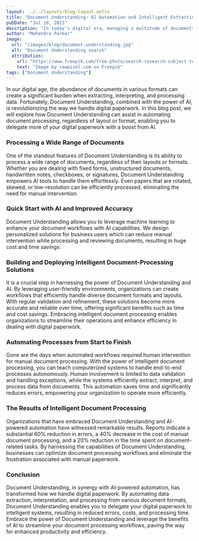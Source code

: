 ```yaml
---
layout: ../../layouts/blog-layout.astro
title: "Document Understanding: AI Automation and Intelligent Extraction."
pubDate: "Jul 10, 2023"
description: "In today's digital era, managing a multitude of documents can be overwhelming. But fear not, as we unveil how Document Understanding, combined with the magic of AI, revolutionizes document processing."
author: "Mahendra Parmar"
image:
  url: "/images/blog/document-understanding.jpg"
  alt: "Document Understanding search"
  attribution:
    url: "https://www.freepik.com/free-photo/search-research-subject-terms-vocabulary_16441423.htm#query=digital%20document%20search&position=0&from_view=search&track=ais"
    text: "Image by rawpixel.com on Freepik"
tags: ["Document Understanding"]
---
```



In our digital age, the abundance of documents in various formats can create a significant burden when extracting, interpreting, and processing data. Fortunately, Document Understanding, combined with the power of AI, is revolutionizing the way we handle digital paperwork. In this blog post, we will explore how Document Understanding can assist in automating document processing, regardless of layout or format, enabling you to delegate more of your digital paperwork with a boost from AI.

### Processing a Wide Range of Documents
One of the standout features of Document Understanding is its ability to process a wide range of documents, regardless of their layouts or formats. Whether you are dealing with fixed forms, unstructured documents, handwritten notes, checkboxes, or signatures, Document Understanding empowers AI tools to handle them effortlessly. Even papers that are rotated, skewed, or low-resolution can be efficiently processed, eliminating the need for manual intervention.

### Quick Start with AI and Improved Accuracy
Document Understanding allows you to leverage machine learning to enhance your document workflows with AI capabilities. We design personalized solutions for business users which can reduce manual intervention while processing and reviewing documents, resulting in huge cost and time savings.

### Building and Deploying Intelligent Document-Processing Solutions
It is a crucial step in harnessing the power of Document Understanding and AI. By leveraging user-friendly environments, organizations can create workflows that efficiently handle diverse document formats and layouts. With regular validation and refinement, these solutions become more accurate and reliable over time, offering significant benefits such as time and cost savings. Embracing intelligent document processing enables organizations to streamline their operations and enhance efficiency in dealing with digital paperwork.


### Automating Processes from Start to Finish
Gone are the days when automated workflows required human intervention for manual document processing. With the power of intelligent document processing, you can teach computerized systems to handle end-to-end processes autonomously. Human involvement is limited to data validation and handling exceptions, while the systems efficiently extract, interpret, and process data from documents. This automation saves time and significantly reduces errors, empowering your organization to operate more efficiently.

### The Results of Intelligent Document Processing
Organizations that have embraced Document Understanding and AI-powered automation have witnessed remarkable results. Reports indicate a substantial 60% reduction in errors, a 40% decrease in the cost of manual document processing, and a 20% reduction in the time spent on document-related tasks. By harnessing the capabilities of Document Understanding, businesses can optimize document processing workflows and eliminate the frustration associated with manual paperwork.

### Conclusion
Document Understanding, in synergy with AI-powered automation, has transformed how we handle digital paperwork. By automating data extraction, interpretation, and processing from various document formats, Document Understanding enables you to delegate your digital paperwork to intelligent systems, resulting in reduced errors, costs, and processing time. Embrace the power of Document Understanding and leverage the benefits of AI to streamline your document processing workflows, paving the way for enhanced productivity and efficiency.


